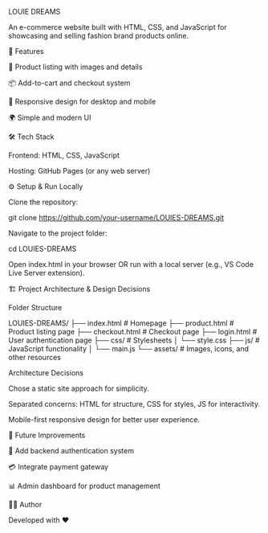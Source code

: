 LOUIE DREAMS

An e-commerce website built with HTML, CSS, and JavaScript for showcasing and selling fashion brand products online.

🚀 Features

🛒 Product listing with images and details

📦 Add-to-cart and checkout system

📱 Responsive design for desktop and mobile

🌍 Simple and modern UI

🛠️ Tech Stack

Frontend: HTML, CSS, JavaScript

Hosting: GitHub Pages (or any web server)

⚙️ Setup & Run Locally

Clone the repository:

git clone https://github.com/your-username/LOUIES-DREAMS.git


Navigate to the project folder:

cd LOUIES-DREAMS


Open index.html in your browser
OR run with a local server (e.g., VS Code Live Server extension).

🏗️ Project Architecture & Design Decisions

Folder Structure

LOUIES-DREAMS/
├── index.html        # Homepage
├── product.html      # Product listing page
├── checkout.html     # Checkout page
├── login.html        # User authentication page
├── css/              # Stylesheets
│   └── style.css
├── js/               # JavaScript functionality
│   └── main.js
└── assets/           # Images, icons, and other resources


Architecture Decisions

Chose a static site approach for simplicity.

Separated concerns: HTML for structure, CSS for styles, JS for interactivity.

Mobile-first responsive design for better user experience.

📌 Future Improvements

🔐 Add backend authentication system

💳 Integrate payment gateway

📊 Admin dashboard for product management

👩‍💻 Author

Developed with ❤️ 
